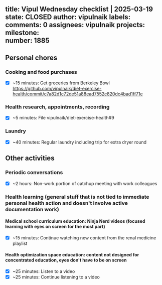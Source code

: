 title:	Vipul Wednesday checklist | 2025-03-19
state:	CLOSED
author:	vipulnaik
labels:	
comments:	0
assignees:	vipulnaik
projects:	
milestone:	
number:	1885
--
## Personal chores

### Cooking and food purchases

- [x] ~15 minutes: Get groceries from Berkeley Bowl https://github.com/vipulnaik/diet-exercise-health/commit/c7a82d1c72de51a88ead7552c820dc4bad1ff71e

### Health research, appointments, recording

- [x] ~5 minutes: File vipulnaik/diet-exercise-health#9

### Laundry

- [x] ~40 minutes: Regular laundry including trip for extra dryer round

## Other activities

### Periodic conversations

- [x] ~2 hours: Non-work portion of catchup meeting with work colleagues

### Health learning (general stuff that is not tied to immediate personal health action and doesn't involve active documentation work)

#### Medical school curriculum education: Ninja Nerd videos (focused learning with eyes on screen for the most part)

- [x] ~15 minutes: Continue watching new content from the renal medicine playlist

#### Health optimization space education: content not designed for concentrated education, eyes don't have to be on screen

- [x] ~25 minutes: Listen to a video
- [x] ~25 minutes: Continue listening to a video
